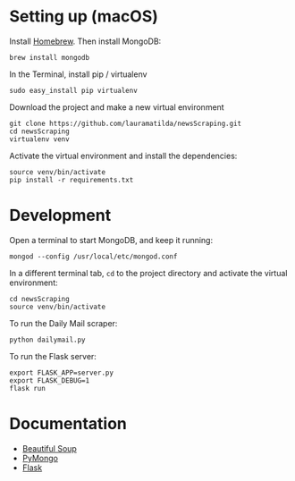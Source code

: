 # Setting up (macOS)

Install [Homebrew](https://brew.sh/). Then install MongoDB:

    brew install mongodb

In the Terminal, install pip / virtualenv

    sudo easy_install pip virtualenv

Download the project and make a new virtual environment

    git clone https://github.com/lauramatilda/newsScraping.git
    cd newsScraping
    virtualenv venv

Activate the virtual environment and install the dependencies:

    source venv/bin/activate
    pip install -r requirements.txt

# Development

Open a terminal to start MongoDB, and keep it running:

    mongod --config /usr/local/etc/mongod.conf

In a different terminal tab, `cd` to the project directory and activate the virtual environment:

    cd newsScraping
    source venv/bin/activate

To run the Daily Mail scraper:

    python dailymail.py

To run the Flask server:

    export FLASK_APP=server.py
    export FLASK_DEBUG=1
    flask run

# Documentation

* [Beautiful Soup](https://www.crummy.com/software/BeautifulSoup/bs4/doc/)
* [PyMongo](https://api.mongodb.com/python/current/tutorial.html)
* [Flask](http://flask.pocoo.org/docs/0.12/)
